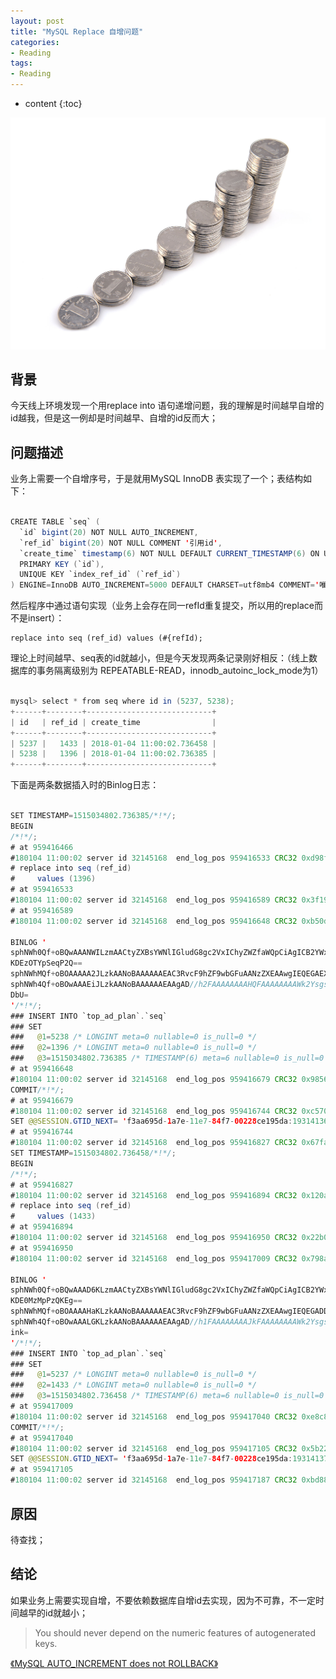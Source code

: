 ```yaml
---
layout: post
title: "MySQL Replace 自增问题"
categories: 
- Reading
tags:
- Reading
---
```


* content
{:toc}

![递增](/css/pics/2018-02-01-mysql-replace-increament.jpg)

## 背景
今天线上环境发现一个用replace into 语句递增问题，我的理解是时间越早自增的id越我，但是这一例却是时间越早、自增的id反而大；

## 问题描述

业务上需要一个自增序号，于是就用MySQL InnoDB 表实现了一个；表结构如下：

```java

CREATE TABLE `seq` (
  `id` bigint(20) NOT NULL AUTO_INCREMENT,
  `ref_id` bigint(20) NOT NULL COMMENT '引用id',
  `create_time` timestamp(6) NOT NULL DEFAULT CURRENT_TIMESTAMP(6) ON UPDATE CURRENT_TIMESTAMP(6),
  PRIMARY KEY (`id`),
  UNIQUE KEY `index_ref_id` (`ref_id`)
) ENGINE=InnoDB AUTO_INCREMENT=5000 DEFAULT CHARSET=utf8mb4 COMMENT='唯一序号表';

```

然后程序中通过语句实现（业务上会存在同一refId重复提交，所以用的replace而不是insert）：

    replace into seq (ref_id) values (#{refId);

理论上时间越早、seq表的id就越小，但是今天发现两条记录刚好相反：（线上数据库的事务隔离级别为 REPEATABLE-READ，innodb_autoinc_lock_mode为1）

```java

mysql> select * from seq where id in (5237, 5238);
+------+--------+----------------------------+
| id   | ref_id | create_time                |
+------+--------+----------------------------+
| 5237 |   1433 | 2018-01-04 11:00:02.736458 |
| 5238 |   1396 | 2018-01-04 11:00:02.736385 |
+------+--------+----------------------------+

```

下面是两条数据插入时的Binlog日志：

```java

SET TIMESTAMP=1515034802.736385/*!*/;
BEGIN
/*!*/;
# at 959416466
#180104 11:00:02 server id 32145168  end_log_pos 959416533 CRC32 0xd98fea49     Rows_query
# replace into seq (ref_id)
#     values (1396)
# at 959416533
#180104 11:00:02 server id 32145168  end_log_pos 959416589 CRC32 0x3f19e645     Table_map: `top_ad_plan`.`seq` mapped to number 474
# at 959416589
#180104 11:00:02 server id 32145168  end_log_pos 959416648 CRC32 0xb50d056a     Write_rows: table id 474 flags: STMT_END_F
 
BINLOG '
sphNWh0Qf+oBQwAAANWILzmAACtyZXBsYWNlIGludG8gc2VxIChyZWZfaWQpCiAgICB2YWx1ZXMg
KDEzOTYpSeqP2Q==
sphNWhMQf+oBOAAAAA2JLzkAANoBAAAAAAEAC3RvcF9hZF9wbGFuAANzZXEAAwgIEQEGAEXmGT8=
sphNWh4Qf+oBOwAAAEiJLzkAANoBAAAAAAEAAgAD//h2FAAAAAAAAHQFAAAAAAAAWk2Ysgs8gWoF
DbU=
'/*!*/;
### INSERT INTO `top_ad_plan`.`seq`
### SET
###   @1=5238 /* LONGINT meta=0 nullable=0 is_null=0 */
###   @2=1396 /* LONGINT meta=0 nullable=0 is_null=0 */
###   @3=1515034802.736385 /* TIMESTAMP(6) meta=6 nullable=0 is_null=0 */
# at 959416648
#180104 11:00:02 server id 32145168  end_log_pos 959416679 CRC32 0x98567a1c     Xid = 414613759
COMMIT/*!*/;
# at 959416679
#180104 11:00:02 server id 32145168  end_log_pos 959416744 CRC32 0xc57084a5     GTID [commit=no]
SET @@SESSION.GTID_NEXT= 'f3aa695d-1a7e-11e7-84f7-00228ce195da:19314136'/*!*/;
# at 959416744
#180104 11:00:02 server id 32145168  end_log_pos 959416827 CRC32 0x67fab679     Query   thread_id=3064136       exec_time=0     error_code=0
SET TIMESTAMP=1515034802.736458/*!*/;
BEGIN
/*!*/;
# at 959416827
#180104 11:00:02 server id 32145168  end_log_pos 959416894 CRC32 0x120a343f     Rows_query
# replace into seq (ref_id)
#     values (1433)
# at 959416894
#180104 11:00:02 server id 32145168  end_log_pos 959416950 CRC32 0x22b0e030     Table_map: `top_ad_plan`.`seq` mapped to number 474
# at 959416950
#180104 11:00:02 server id 32145168  end_log_pos 959417009 CRC32 0x798a319a     Write_rows: table id 474 flags: STMT_END_F
  
BINLOG '
sphNWh0Qf+oBQwAAAD6KLzmAACtyZXBsYWNlIGludG8gc2VxIChyZWZfaWQpCiAgICB2YWx1ZXMg
KDE0MzMpPzQKEg==
sphNWhMQf+oBOAAAAHaKLzkAANoBAAAAAAEAC3RvcF9hZF9wbGFuAANzZXEAAwgIEQEGADDgsCI=
sphNWh4Qf+oBOwAAALGKLzkAANoBAAAAAAEAAgAD//h1FAAAAAAAAJkFAAAAAAAAWk2Ysgs8ypox
ink=
'/*!*/;
### INSERT INTO `top_ad_plan`.`seq`
### SET
###   @1=5237 /* LONGINT meta=0 nullable=0 is_null=0 */
###   @2=1433 /* LONGINT meta=0 nullable=0 is_null=0 */
###   @3=1515034802.736458 /* TIMESTAMP(6) meta=6 nullable=0 is_null=0 */
# at 959417009
#180104 11:00:02 server id 32145168  end_log_pos 959417040 CRC32 0xe8c81a16     Xid = 414613760
COMMIT/*!*/;
# at 959417040
#180104 11:00:02 server id 32145168  end_log_pos 959417105 CRC32 0x5b22e732     GTID [commit=no]
SET @@SESSION.GTID_NEXT= 'f3aa695d-1a7e-11e7-84f7-00228ce195da:19314137'/*!*/;
# at 959417105
#180104 11:00:02 server id 32145168  end_log_pos 959417187 CRC32 0xbd88c985     Query   thread_id=2955584       exec_time=0     error_code=0

```

## 原因

待查找；

## 结论
如果业务上需要实现自增，不要依赖数据库自增id去实现，因为不可靠，不一定时间越早的id就越小；

> You should never depend on the numeric features of autogenerated keys.

[《MySQL AUTO_INCREMENT does not ROLLBACK》](https://stackoverflow.com/questions/449346/mysql-auto-increment-does-not-rollback)
